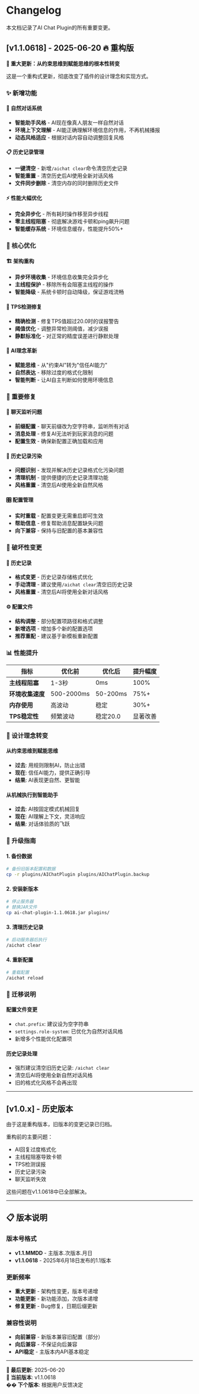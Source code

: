 # Changelog

本文档记录了AI Chat Plugin的所有重要变更。

## [v1.1.0618] - 2025-06-20 🔥 重构版

**🎯 重大更新：从约束思维到赋能思维的根本性转变**

这是一个重构式更新，彻底改变了插件的设计理念和实现方式。

### ✨ 新增功能

#### 🤖 自然对话系统
- **智能助手风格** - AI现在像真人朋友一样自然对话
- **环境上下文理解** - AI能正确理解环境信息的作用，不再机械播报
- **动态风格适应** - 根据对话内容自动调整回复风格

#### 📋 历史记录管理
- **一键清空** - 新增`/aichat clear`命令清空历史记录
- **智能重置** - 清空历史后AI使用全新对话风格
- **文件同步删除** - 清空内存的同时删除历史文件

#### ⚡ 性能大幅优化
- **完全异步化** - 所有耗时操作移至异步线程
- **零主线程阻塞** - 彻底解决游戏卡顿和ping飙升问题
- **智能缓存系统** - 环境信息缓存，性能提升50%+

### 🔧 核心优化

#### 🏗️ 架构重构
- **异步环境收集** - 环境信息收集完全异步化
- **主线程保护** - 移除所有会阻塞主线程的操作
- **智能降级** - 系统卡顿时自动降级，保证游戏流畅

#### 🎯 TPS检测修复
- **精确检测** - 修复TPS值超过20.0时的误报警告
- **阈值优化** - 调整异常检测阈值，减少误报
- **静默标准化** - 对正常的精度误差进行静默处理

#### 🧠 AI理念革新
- **赋能思维** - 从"约束AI"转为"信任AI能力"
- **自然表达** - 移除过度的格式化限制
- **智能判断** - 让AI自主判断如何使用环境信息

### 🔨 重要修复

#### 🚫 聊天监听问题
- **前缀配置** - 聊天前缀改为空字符串，监听所有对话
- **消息处理** - 修复AI无法听到玩家消息的问题
- **配置生效** - 确保新配置正确加载和应用

#### 💾 历史记录污染
- **问题识别** - 发现并解决历史记录格式化污染问题
- **清理机制** - 提供便捷的历史记录清理功能
- **风格重置** - 清空后AI使用全新自然风格

#### 🎛️ 配置管理
- **实时重载** - 配置变更无需重启即可生效
- **帮助信息** - 修复帮助消息配置缺失问题
- **向下兼容** - 保持与旧配置的基本兼容性

### 🚨 破坏性变更

#### 📜 历史记录
- **格式变更** - 历史记录存储格式优化
- **手动清理** - 建议使用`/aichat clear`清空旧历史记录
- **风格重置** - 清空后AI将使用全新对话风格

#### ⚙️ 配置文件
- **结构调整** - 部分配置项路径和格式调整
- **新增选项** - 增加多个新的配置选项
- **推荐重配** - 建议基于新模板重新配置

### 📊 性能提升

| 指标 | 优化前 | 优化后 | 提升幅度 |
|------|--------|--------|----------|
| **主线程阻塞** | 1-3秒 | 0ms | 100% |
| **环境收集速度** | 500-2000ms | 50-200ms | 75%+ |
| **内存使用** | 高波动 | 稳定 | 30%+ |
| **TPS稳定性** | 频繁波动 | 稳定20.0 | 显著改善 |

### 🎯 设计理念转变

#### 从约束思维到赋能思维
- **过去**: 用规则限制AI，防止出错
- **现在**: 信任AI能力，提供正确引导
- **结果**: AI表现更自然、更智能

#### 从机械执行到智能助手
- **过去**: AI按固定模式机械回复
- **现在**: AI理解上下文，灵活响应
- **结果**: 对话体验质的飞跃

### 🔄 升级指南

#### 1. 备份数据
```bash
# 备份旧版本配置和数据
cp -r plugins/AIChatPlugin plugins/AIChatPlugin.backup
```

#### 2. 安装新版本
```bash
# 停止服务器
# 替换JAR文件
cp ai-chat-plugin-1.1.0618.jar plugins/
```

#### 3. 清理历史记录
```bash
# 启动服务器后执行
/aichat clear
```

#### 4. 重新配置
```bash
# 重载配置
/aichat reload
```

### 📝 迁移说明

#### 配置文件变更
- `chat.prefix`: 建议设为空字符串
- `settings.role-system`: 已优化为自然对话风格
- 新增多个性能优化配置项

#### 历史记录处理
- 强烈建议清空旧历史记录: `/aichat clear`
- 清空后AI将使用全新自然对话风格
- 旧的格式化风格不会再出现

---

## [v1.0.x] - 历史版本

由于这是重构版本，旧版本的变更记录已归档。

重构前的主要问题：
- AI回复过度格式化
- 主线程阻塞导致卡顿
- TPS检测误报
- 历史记录污染
- 聊天监听失效

这些问题在v1.1.0618中已全部解决。

---

## 📋 版本说明

### 版本号格式
- **v1.1.MMDD** - 主版本.次版本.月日
- **v1.1.0618** - 2025年6月18日发布的1.1版本

### 更新频率
- **重大更新** - 架构性变更，版本号递增
- **功能更新** - 新功能添加，次版本递增
- **修复更新** - Bug修复，日期后缀更新

### 兼容性说明
- **向前兼容** - 新版本兼容旧配置（部分）
- **向后兼容** - 不保证向后兼容
- **API稳定** - 主版本内API基本稳定

---

**📅 最后更新**: 2025-06-20  
**🔖 当前版本**: v1.1.0618  
**�� 下个版本**: 根据用户反馈决定 